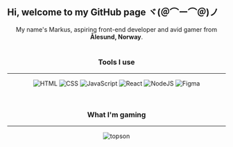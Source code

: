 ## Hi, welcome to my GitHub page ヾ(＠⌒ー⌒＠)ノ

<div align="center">
<p>My name's Markus, aspiring front-end developer and avid gamer from <b>Ålesund, Norway</b>.
<br><br>

<h3>Tools I use</h3>
<hr>
<p>
  <img alt="HTML" src="https://img.shields.io/badge/HTML-E34F26?style=for-the-badge&logo=html5&logoColor=white" />
   <img alt="CSS" src="https://img.shields.io/badge/CSS-663399?style=for-the-badge&logo=css&logoColor=white" />
      <img alt="JavaScript" src="https://img.shields.io/badge/JavaScript-F7DF1E?style=for-the-badge&logo=javascript&logoColor=black" />
         <img alt="React" src="https://img.shields.io/badge/React-61DAFB?style=for-the-badge&logo=react&logoColor=black" />
           <img alt="NodeJS" src="https://img.shields.io/badge/Node.JS-5FA04E?style=for-the-badge&logo=nodedotjs&logoColor=white" />
            <img alt="Figma" src="https://img.shields.io/badge/Figma-F24E1E?style=for-the-badge&logo=figma&logoColor=white" />
</p>
<br>

<h3>What I'm gaming</h3>
<hr>

![topson](https://steam-stat.vercel.app/api?profileName=kreygasm)
</div>

